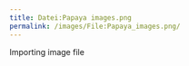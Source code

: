 ```yaml
---
title: Datei:Papaya images.png
permalink: /images/File:Papaya_images.png/
---
```


Importing image file